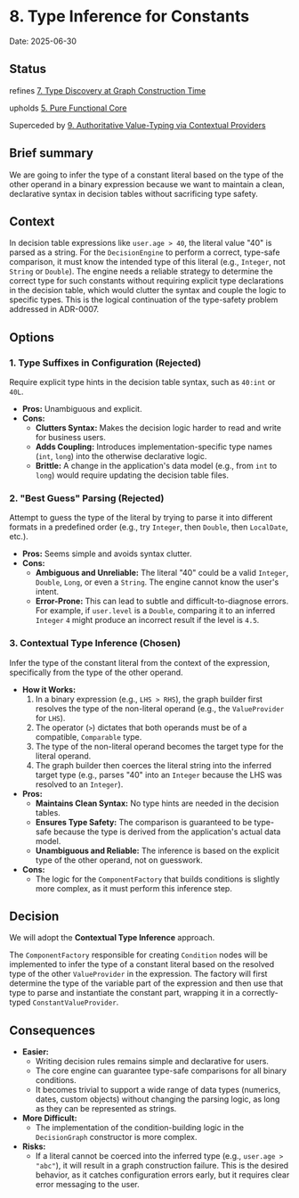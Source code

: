 # 8. Type Inference for Constants

Date: 2025-06-30

## Status

refines [7. Type Discovery at Graph Construction Time](0007-type-discovery-at-graph-construction-time.md)

upholds [5. Pure Functional Core](0005-pure-functional-core.md)

Superceded by [9. Authoritative Value-Typing via Contextual Providers](0009-authoritative-value-typing-via-contextual-providers.md)

## Brief summary

We are going to infer the type of a constant literal based on the type of the other operand in a binary expression because we want to maintain a clean, declarative syntax in decision tables without sacrificing type safety.

## Context

In decision table expressions like `user.age > 40`, the literal value "40" is parsed as a string. For the `DecisionEngine` to perform a correct, type-safe comparison, it must know the intended type of this literal (e.g., `Integer`, not `String` or `Double`). The engine needs a reliable strategy to determine the correct type for such constants without requiring explicit type declarations in the decision table, which would clutter the syntax and couple the logic to specific types. This is the logical continuation of the type-safety problem addressed in ADR-0007.

## Options

### 1. Type Suffixes in Configuration (Rejected)

Require explicit type hints in the decision table syntax, such as `40:int` or `40L`.

*   **Pros:** Unambiguous and explicit.
*   **Cons:**
    *   **Clutters Syntax:** Makes the decision logic harder to read and write for business users.
    *   **Adds Coupling:** Introduces implementation-specific type names (`int`, `long`) into the otherwise declarative logic.
    *   **Brittle:** A change in the application's data model (e.g., from `int` to `long`) would require updating the decision table files.

### 2. "Best Guess" Parsing (Rejected)

Attempt to guess the type of the literal by trying to parse it into different formats in a predefined order (e.g., try `Integer`, then `Double`, then `LocalDate`, etc.).

*   **Pros:** Seems simple and avoids syntax clutter.
*   **Cons:**
    *   **Ambiguous and Unreliable:** The literal "40" could be a valid `Integer`, `Double`, `Long`, or even a `String`. The engine cannot know the user's intent.
    *   **Error-Prone:** This can lead to subtle and difficult-to-diagnose errors. For example, if `user.level` is a `Double`, comparing it to an inferred `Integer` `4` might produce an incorrect result if the level is `4.5`.

### 3. Contextual Type Inference (Chosen)

Infer the type of the constant literal from the context of the expression, specifically from the type of the other operand.

*   **How it Works:**
    1.  In a binary expression (e.g., `LHS > RHS`), the graph builder first resolves the type of the non-literal operand (e.g., the `ValueProvider` for `LHS`).
    2.  The operator (`>`) dictates that both operands must be of a compatible, `Comparable` type.
    3.  The type of the non-literal operand becomes the target type for the literal operand.
    4.  The graph builder then coerces the literal string into the inferred target type (e.g., parses "40" into an `Integer` because the LHS was resolved to an `Integer`).
*   **Pros:**
    *   **Maintains Clean Syntax:** No type hints are needed in the decision tables.
    *   **Ensures Type Safety:** The comparison is guaranteed to be type-safe because the type is derived from the application's actual data model.
    *   **Unambiguous and Reliable:** The inference is based on the explicit type of the other operand, not on guesswork.
*   **Cons:**
    *   The logic for the `ComponentFactory` that builds conditions is slightly more complex, as it must perform this inference step.

## Decision

We will adopt the **Contextual Type Inference** approach.

The `ComponentFactory` responsible for creating `Condition` nodes will be implemented to infer the type of a constant literal based on the resolved type of the other `ValueProvider` in the expression. The factory will first determine the type of the variable part of the expression and then use that type to parse and instantiate the constant part, wrapping it in a correctly-typed `ConstantValueProvider`.

## Consequences

*   **Easier:**
    *   Writing decision rules remains simple and declarative for users.
    *   The core engine can guarantee type-safe comparisons for all binary conditions.
    *   It becomes trivial to support a wide range of data types (numerics, dates, custom objects) without changing the parsing logic, as long as they can be represented as strings.
*   **More Difficult:**
    *   The implementation of the condition-building logic in the `DecisionGraph` constructor is more complex.
*   **Risks:**
    *   If a literal cannot be coerced into the inferred type (e.g., `user.age > "abc"`), it will result in a graph construction failure. This is the desired behavior, as it catches configuration errors early, but it requires clear error messaging to the user.
